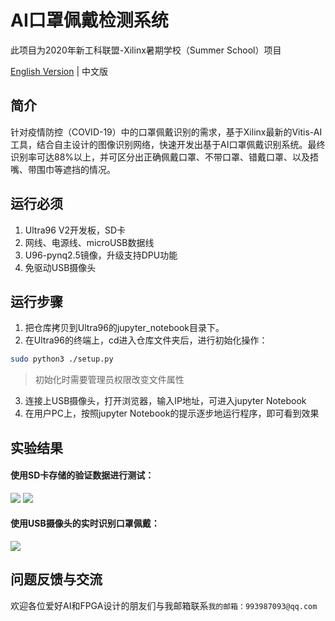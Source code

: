# AI口罩佩戴检测系统
此项目为2020年新工科联盟-Xilinx暑期学校（Summer School）项目

[English Version](README.md) | 中文版
## 简介
​		针对疫情防控（COVID-19）中的口罩佩戴识别的需求，基于Xilinx最新的Vitis-AI工具，结合自主设计的图像识别网络，快速开发出基于AI口罩佩戴识别系统。最终识别率可达88%以上，并可区分出正确佩戴口罩、不带口罩、错戴口罩、以及捂嘴、带围巾等遮挡的情况。
## 运行必须

1. Ultra96 V2开发板，SD卡
2. 网线、电源线、microUSB数据线
3. U96-pynq2.5镜像，升级支持DPU功能
4. 免驱动USB摄像头

## 运行步骤

1. 把仓库拷贝到Ultra96的jupyter_notebook目录下。
2. 在Ultra96的终端上，cd进入仓库文件夹后，进行初始化操作：
``` bash
sudo python3 ./setup.py
```
> 初始化时需要管理员权限改变文件属性
3. 连接上USB摄像头，打开浏览器，输入IP地址，可进入jupyter Notebook
4. 在用户PC上，按照jupyter Notebook的提示逐步地运行程序，即可看到效果

## 实验结果

#### 使用SD卡存储的验证数据进行测试：

![](https://github.com/seujingwei/Masking-Detection/image/result1.jpg)
![](https://github.com/seujingwei/Masking-Detection/image/result2.jpg)

#### 使用USB摄像头的实时识别口罩佩戴：
![](https://github.com/seujingwei/Masking-Detection/image/result3.png)

## 问题反馈与交流

欢迎各位爱好AI和FPGA设计的朋友们与我邮箱联系`我的邮箱：993987093@qq.com`

